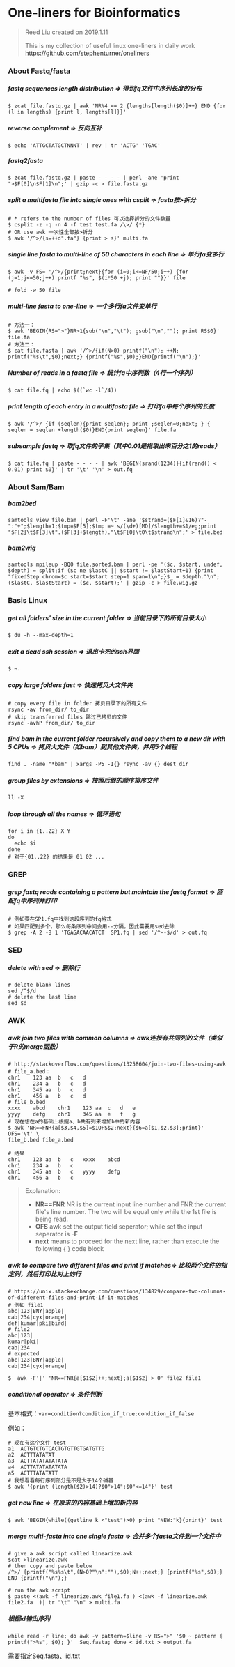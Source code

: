 # One-liners for Bioinformatics

> Reed Liu created on 2019.1.11
>
> This is my collection of useful linux one-liners in daily work
> <https://github.com/stephenturner/oneliners>

### About Fastq/fasta

##### fastq sequences length distribution => 得到fq文件中序列长度的分布

```shell
$ zcat file.fastq.gz | awk 'NR%4 == 2 {lengths[length($0)]++} END {for (l in lengths) {print l, lengths[l]}}'  
```

##### reverse complement  => 反向互补

```shell
$ echo 'ATTGCTATGCTNNNT' | rev | tr 'ACTG' 'TGAC'
```

##### fastq2fasta 

```shell
$ zcat file.fastq.gz | paste - - - - | perl -ane 'print ">$F[0]\n$F[1]\n";' | gzip -c > file.fasta.gz
```

##### split a multifasta file into single ones with csplit => fasta按>拆分

```shell
# * refers to the number of files 可以选择拆分的文件数量
$ csplit -z -q -n 4 -f test test.fa /\>/ {*}
# OR use awk 一次性全部按>拆分
$ awk '/^>/{s=++d".fa"} {print > s}' multi.fa
```

##### single line fasta to multi-line of 50 characters in each line => 单行fa变多行

```shell
$ awk -v FS= '/^>/{print;next}{for (i=0;i<=NF/50;i++) {for (j=1;j<=50;j++) printf "%s", $(i*50 +j); print ""}}' file

# fold -w 50 file
```

##### multi-line fasta to one-line => 一个多行fa文件变单行

```shell
# 方法一：
$ awk 'BEGIN{RS=">"}NR>1{sub("\n","\t"); gsub("\n",""); print RS$0}' file.fa
# 方法二：
$ cat file.fasta | awk '/^>/{if(N>0) printf("\n"); ++N; printf("%s\t",$0);next;} {printf("%s",$0);}END{printf("\n");}'
```

##### Number of reads in a fastq file => 统计fq中序列数（4行一个序列）

```shell
$ cat file.fq | echo $((`wc -l`/4))
```

##### print length of each entry in a multifasta file => 打印fa中每个序列的长度

```shell
$ awk '/^>/ {if (seqlen){print seqlen}; print ;seqlen=0;next; } { seqlen = seqlen +length($0)}END{print seqlen}' file.fa
```

##### subsample fastq => 取fq文件的子集（其中0.01是指取出来百分之1的reads）

```shell
$ cat file.fq | paste - - - - | awk 'BEGIN{srand(1234)}{if(rand() < 0.01) print $0}' | tr '\t' '\n' > out.fq
```





### About Sam/Bam

##### bam2bed

```shell
samtools view file.bam | perl -F'\t' -ane '$strand=($F[1]&16)?"-":"+";$length=1;$tmp=$F[5];$tmp =~ s/(\d+)[MD]/$length+=$1/eg;print "$F[2]\t$F[3]\t".($F[3]+$length)."\t$F[0]\t0\t$strand\n";' > file.bed
```

##### bam2wig

```shell
samtools mpileup -BQ0 file.sorted.bam | perl -pe '($c, $start, undef, $depth) = split;if ($c ne $lastC || $start != $lastStart+1) {print "fixedStep chrom=$c start=$start step=1 span=1\n";}$_ = $depth."\n";($lastC, $lastStart) = ($c, $start);' | gzip -c > file.wig.gz
```





### Basis Linux

##### get all folders' size in the current folder => 当前目录下的所有目录大小

```shell
$ du -h --max-depth=1
```

##### exit a dead ssh session => 退出卡死的ssh界面

```shell
$ ~.
```

##### copy large folders fast => 快速拷贝大文件夹

```shell
# copy every file in folder 拷贝目录下的所有文件
rsync -av from_dir/ to_dir
# skip transferred files 跳过已拷贝的文件
rsync -avhP from_dir/ to_dir
```

##### find bam in the current folder recursively and copy them to a new dir with 5 CPUs => 拷贝大文件（如bam）到其他文件夹，并用5个线程

```shell
find . -name "*bam" | xargs -P5 -I{} rsync -av {} dest_dir
```

##### group files by extensions => 按照后缀的顺序排序文件

```shell
ll -X
```

##### loop through all the names => 循环语句

```shell
for i in {1..22} X Y 
do
  echo $i
done
# 对于{01..22} 的结果是 01 02 ...
```



### GREP

##### grep fastq reads containing a pattern but maintain the fastq format => 匹配fq中序列并打印

```shell
# 例如要在SP1.fq中找到这段序列的fq格式
# 如果匹配到多个，那么每条序列中间会用--分隔，因此需要用sed去除
$ grep -A 2 -B 1 'TGAGACAACATCT' SP1.fq | sed '/^--$/d' > out.fq
```

### SED 

##### delete with sed => 删除行

```shell
# delete blank lines
sed /^$/d
# delete the last line
sed $d
```

### AWK 

##### awk join two files with common columns => awk连接有共同列的文件（类似于R的merge函数）

```shell
# http://stackoverflow.com/questions/13258604/join-two-files-using-awk
# file_a.bed： 
chr1	123	aa	b	c	d
chr1	234	a	b	c	d
chr1	345	aa	b	c	d
chr1	456	a	b	c	d
# file_b.bed
xxxx	abcd	chr1	123	aa	c	d	e
yyyy	defg	chr1	345	aa	e	f	g
# 现在想在a的基础上根据a、b共有列来增加b中的新内容
$ awk 'NR==FNR{a[$3,$4,$5]=$1OFS$2;next}{$6=a[$1,$2,$3];print}' OFS='\t' \
file_b.bed file_a.bed

# 结果
chr1	123	aa	b	c	xxxx	abcd
chr1	234	a	b	c	
chr1	345	aa	b	c	yyyy	defg
chr1	456	a	b	c	
```

> Explanation:
>
> - **NR==FNR** NR is the current input line number and FNR the current file's line number. The two will be equal only while the 1st file is being read.
> - **OFS**  awk set the output field seperator; while set the input seperator is **-F** 
> - **next** means to proceed for the next line, rather than execute the following { } code block

##### awk to compare two different files and print if matches=> 比较两个文件的指定列，然后打印比对上的行

```shell
# https://unix.stackexchange.com/questions/134829/compare-two-columns-of-different-files-and-print-if-it-matches
# 例如 file1
abc|123|BNY|apple|
cab|234|cyx|orange|
def|kumar|pki|bird|
# file2
abc|123|
kumar|pki|
cab|234
# expected
abc|123|BNY|apple|
cab|234|cyx|orange|

$  awk -F'|' 'NR==FNR{a[$1$2]++;next};a[$1$2] > 0' file2 file1
```

##### conditional operator => 条件判断

基本格式：`var=condition?condition_if_true:condition_if_false`

例如：

```shell
# 现在有这个文件 test
a1	ACTGTCTGTCACTGTGTTGTGATGTTG
a2	ACTTTATATAT
a3	ACTTATATATATATA
a4	ACTTATATATATATA
a5	ACTTTATATATT	
# 我想看看每行序列部分是不是大于14个碱基
$ awk '{print (length($2)>14)?$0">14":$0"<=14"}' test
```

##### get new line => 在原来的内容基础上增加新内容

```shell
$ awk 'BEGIN{while((getline k <"test")>0) print "NEW:"k}{print}' test
```

##### merge multi-fasta into one single fasta => 合并多个fasta文件到一个文件中

```shell
# give a awk script called linearize.awk
$cat >linearize.awk 
# then copy and paste below
/^>/ {printf("%s%s\t",(N>0?"\n":""),$0);N++;next;} {printf("%s",$0);} END {printf("\n");}

# run the awk script
$ paste <(awk -f linearize.awk file1.fa ) <(awk -f linearize.awk file2.fa  )| tr "\t" "\n" > multi.fa
```

##### 根据id输出序列

```shell
while read -r line; do awk -v pattern=$line -v RS=">" '$0 ~ pattern { printf(">%s", $0); }'  Seq.fasta; done < id.txt > output.fa 
```

需要指定Seq.fasta、id.txt